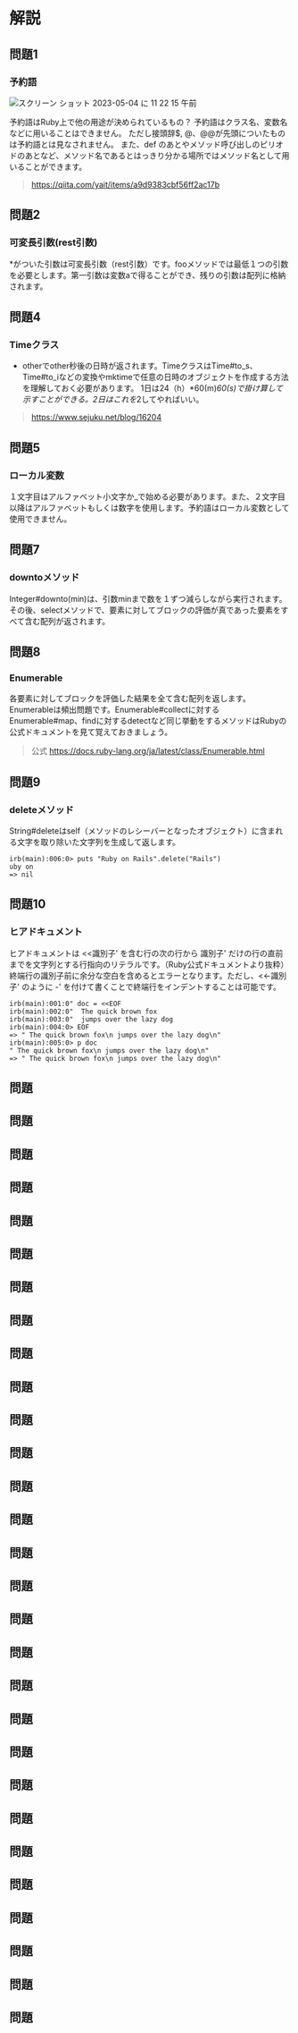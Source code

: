 # 解説
## 問題1
### 予約語
![スクリーン ショット 2023-05-04 に 11 22 15 午前](https://user-images.githubusercontent.com/81806676/236097262-bb776c07-2077-49d6-b739-a9b70eb1d049.png)

予約語はRuby上で他の用途が決められているもの？
予約語はクラス名、変数名などに用いることはできません。
ただし接頭辞$, @、@@が先頭についたものは予約語とは見なされません。
また、def のあとやメソッド呼び出しのピリオドのあとなど、メソッド名であるとはっきり分かる場所ではメソッド名として用いることができます。
> https://qiita.com/yait/items/a9d9383cbf56ff2ac17b
## 問題2

### 可変長引数(rest引数)
*がついた引数は可変長引数（rest引数）です。fooメソッドでは最低１つの引数を必要とします。第一引数は変数aで得ることができ、残りの引数は配列に格納されます。
  
## 問題4
### Timeクラス
+ otherでother秒後の日時が返されます。TimeクラスはTime#to_s、Time#to_iなどの変換やmktimeで任意の日時のオブジェクトを作成する方法を理解しておく必要があります。
1日は24（h）*60(m)*60(s)で掛け算して示すことができる。2日はこれを*2してやればいい。
> https://www.sejuku.net/blog/16204  
## 問題5
### ローカル変数
１文字目はアルファベット小文字か_で始める必要があります。また、２文字目以降はアルファベットもしくは数字を使用します。予約語はローカル変数として使用できません。
  
## 問題7
### downtoメソッド
 Integer#downto(min)は、引数minまで数を１ずつ減らしながら実行されます。その後、selectメソッドで、要素に対してブロックの評価が真であった要素をすべて含む配列が返されます。
## 問題8
### Enumerable
 各要素に対してブロックを評価した結果を全て含む配列を返します。Enumerableは頻出問題です。Enumerable#collectに対するEnumerable#map、findに対するdetectなど同じ挙動をするメソッドはRubyの公式ドキュメントを見て覚えておきましょう。
> 公式 https://docs.ruby-lang.org/ja/latest/class/Enumerable.html
## 問題9
### deleteメソッド
String#deleteはself（メソッドのレシーバーとなったオブジェクト）に含まれる文字を取り除いた文字列を生成して返します。
```
irb(main):006:0> puts "Ruby on Rails".delete("Rails")
uby on
=> nil
```
## 問題10
### ヒアドキュメント
ヒアドキュメントは <<識別子' を含む行の次の行から 識別子' だけの行の直前までを文字列とする行指向のリテラルです。（Ruby公式ドキュメントより抜粋） 終端行の識別子前に余分な空白を含めるとエラーとなります。ただし、<<-識別子' のように -' を付けて書くことで終端行をインデントすることは可能です。

```
irb(main):001:0" doc = <<EOF
irb(main):002:0"  The quick brown fox
irb(main):003:0"  jumps over the lazy dog
irb(main):004:0> EOF
=> " The quick brown fox\n jumps over the lazy dog\n"
irb(main):005:0> p doc
" The quick brown fox\n jumps over the lazy dog\n"
=> " The quick brown fox\n jumps over the lazy dog\n"
```
## 問題
### 
  
## 問題
### 
  
## 問題
### 
  ## 問題
### 
  
## 問題
### 
  
## 問題
### 
  
## 問題
### 
  
## 問題
### 
  
## 問題
### 
  
## 問題
### 
  
## 問題
### 
  
## 問題
### 
  
## 問題
### 
  
## 問題
### 
  
## 問題
### 
  
## 問題
### 
  
## 問題
### 
  
## 問題
### 
  
## 問題
### 
  
## 問題
### 
  
## 問題
### 
  
## 問題
### 
  
## 問題
### 
  
## 問題
### 
  
## 問題
### 
  
## 問題
### 
  
## 問題
### 
  
## 問題
### 
  
## 問題
### 
  

